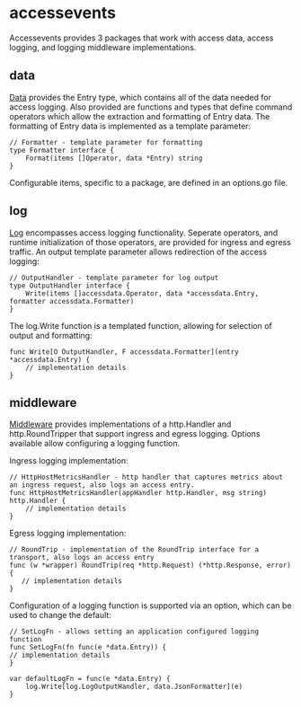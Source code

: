 # accessevents

Accessevents provides 3 packages that work with access data, access logging, and logging middleware implementations.

## data 

[Data][datapkg] provides the Entry type, which contains all of the data needed for access logging. Also provided are functions and types that define command operators which 
allow the extraction and formatting of Entry data. The formatting of Entry data is implemented as a template parameter: 
~~~
// Formatter - template parameter for formatting
type Formatter interface {
	Format(items []Operator, data *Entry) string
}
~~~
Configurable items, specific to a package, are defined in an options.go file.

## log

[Log][logpkg] encompasses access logging functionality. Seperate operators, and runtime initialization of those operators, are provided for ingress and egress traffic. An output template parameter allows redirection of the access logging: 
~~~
// OutputHandler - template parameter for log output
type OutputHandler interface {
	Write(items []accessdata.Operator, data *accessdata.Entry, formatter accessdata.Formatter)
}
~~~
The log.Write function is a templated function, allowing for selection of output and formatting:
~~~
func Write[O OutputHandler, F accessdata.Formatter](entry *accessdata.Entry) {
    // implementation details
}
~~~

## middleware

[Middleware][middlewarepkg] provides implementations of a http.Handler and http.RoundTripper that support ingress and egress logging. Options
available allow configuring a logging function.

Ingress logging implementation: 

~~~
// HttpHostMetricsHandler - http handler that captures metrics about an ingress request, also logs an access entry.
func HttpHostMetricsHandler(appHandler http.Handler, msg string) http.Handler {
    // implementation details
}
~~~

Egress logging implementation:

~~~
// RoundTrip - implementation of the RoundTrip interface for a transport, also logs an access entry
func (w *wrapper) RoundTrip(req *http.Request) (*http.Response, error) {
   // implementation details
}
~~~

Configuration of a logging function is supported via an option, which can be used to change the default:

~~~
// SetLogFn - allows setting an application configured logging function
func SetLogFn(fn func(e *data.Entry)) {
// implementation details
}

var defaultLogFn = func(e *data.Entry) {
	log.Write[log.LogOutputHandler, data.JsonFormatter](e)
}
~~~



[datapkg]: <https://pkg.go.dev/github.com/idiomatic-go/accessevents/data>
[logpkg]: <https://pkg.go.dev/github.com/idiomatic-go/accessevents/log>
[middlewarepkg]: <https://pkg.go.dev/github.com/idiomatic-go/accessevents/middleware>

